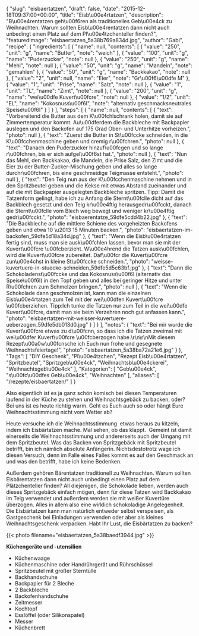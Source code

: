 {
    "slug": "eisbaertatzen",
    "draft": false,
    "date": "2015-12-18T09:37:00+00:00",
    "title": "Eisb\u00e4rtatzen",
    "description": "B\u00e4rentatzen geh\u00f6ren als traditionelles Geb\u00e4ck zu Weihnachten. Warum sollten Eisb\u00e4rentatzen dann nicht auch unbedingt einen Platz auf dem Pl\u00e4tzchenteller finden?",
    "featuredImage": "eisbaertatzen_5a38b769a834d.jpg",
    "author": "Gabi",
    "recipe": {
        "ingredients": [
            {
                "name": null,
                "contents": [
                    {
                        "value": "250",
                        "unit": "g",
                        "name": "Butter",
                        "note": "weich"
                    },
                    {
                        "value": "100",
                        "unit": "g",
                        "name": "Puderzucker",
                        "note": null
                    },
                    {
                        "value": "250",
                        "unit": "g",
                        "name": "Mehl",
                        "note": null
                    },
                    {
                        "value": "50",
                        "unit": "g",
                        "name": "Mandeln",
                        "note": "gemahlen"
                    },
                    {
                        "value": "50",
                        "unit": "g",
                        "name": "Backkakao",
                        "note": null
                    },
                    {
                        "value": "2",
                        "unit": null,
                        "name": "Eier",
                        "note": "Gr\u00f6\u00dfe M"
                    },
                    {
                        "value": "1",
                        "unit": "Prise",
                        "name": "Salz",
                        "note": null
                    },
                    {
                        "value": "1",
                        "unit": "TL",
                        "name": "Zimt",
                        "note": null
                    },
                    {
                        "value": "200",
                        "unit": "g",
                        "name": "wei\u00dfe Kuvert\u00fcre",
                        "note": null
                    },
                    {
                        "value": "1\/2",
                        "unit": "EL",
                        "name": "Kokosnuss\u00f6l",
                        "note": "alternativ geschmacksneutrales Speise\u00f6l"
                    }
                ]
            }
        ],
        "steps": [
            {
                "name": null,
                "contents": [
                    {
                        "text": "Vorbereitend die Butter aus dem K\u00fchlschrank holen, damit sie auf Zimmertemperatur kommt. Au\u00dferdem die Backbleche mit Backpapier auslegen und den Backofen auf 175 Grad Ober- und Unterhitze vorheizen.",
                        "photo": null
                    },
                    {
                        "text": "Zuerst die Butter in St\u00fccke schneiden, in die K\u00fcchenmaschine geben und cremig r\u00fchren.",
                        "photo": null
                    },
                    {
                        "text": "Danach den Puderzucker hinzuf\u00fcgen und so lange r\u00fchren, bis er sich aufgel\u00f6st hat.",
                        "photo": null
                    },
                    {
                        "text": "Nun das Mehl, den Backkakao, die Mandeln, die Prise Salz, den Zimt und die Eier zu der Butter-Zucker-Mischung geben und alles so lange durchr\u00fchren, bis eine geschmeidige Teigmasse entsteht.",
                        "photo": null
                    },
                    {
                        "text": "Den Teig nun aus der K\u00fcchenmaschine nehmen und in den Spritzbeutel geben und die Kekse mit etwas Abstand zueinander und auf die mit Backpapier ausgelegten Backbleche spritzen. Tipp: Damit die Tatzenform gelingt, habe ich zu Anfang die Sternt\u00fclle dicht auf das Backblech gesetzt und den Teig kr\u00e4ftig herausgedr\u00fcckt, danach die Sternt\u00fclle vom Blech weg bewegt und weniger kr\u00e4ftig gedr\u00fcckt.",
                        "photo": "eisbaerentatze_59dfe5cdd4b22.jpg"
                    },
                    {
                        "text": "Die Backbleche auf die mittlere Schiene des vorgeheizten Backofens geben und etwa 10 \u2013 15 Minuten backen.",
                        "photo": "eisbaertatzen-im-backofen_59dfe5d18a34d.jpg"
                    },
                    {
                        "text": "Wenn die Eisb\u00e4rtatzen fertig sind, muss man sie ausk\u00fchlen lassen, bevor man sie mit der Kuvert\u00fcre \u00fcberzieht. W\u00e4hrend die Tatzen ausk\u00fchlen, wird die Kuvert\u00fcre zubereitet. Daf\u00fcr die Kuvert\u00fcre zun\u00e4chst in kleine St\u00fccke schneiden.",
                        "photo": "weisse-kuvertuere-in-stuecke-schneiden_59dfe5d5c63bf.jpg"
                    },
                    {
                        "text": "Dann die Schokoladenst\u00fccke und das Kokosnuss\u00f6l (alternativ das Speise\u00f6l) in den Topf geben und alles bei geringer Hitze und unter R\u00fchren zum Schmelzen bringen.",
                        "photo": null
                    },
                    {
                        "text": "Wenn die Schokolade dann geschmolzen ist, kann man die einzelnen Eisb\u00e4rtatzen zum Teil mit der wei\u00dfen Kuvert\u00fcre \u00fcberziehen. Tipp:Ich tunke die Tatzen nur zum Teil in die wei\u00dfe Kuvert\u00fcre, damit man sie beim Verzehren noch gut anfassen kann.",
                        "photo": "eisbaertatzen-mit-weisser-kuvertuere-ueberzogen_59dfe5db013d0.jpg"
                    }
                ]
            }
        ],
        "notes": {
            "text": "Bei mir wurde die Kuvert\u00fcre etwas zu d\u00fcnn, so dass ich die Tatzen zweimal mit wei\u00dfer Kuvert\u00fcre \u00fcberzogen habe.\r\n\r\nMit diesem Rezept\u00a0w\u00fcnsche ich Euch nun frohe und gesegnete Weihnachtsfeiertage!",
            "photo": "eisbaertatzen_5a38ba72a21e6.jpg"
        }
    },
    "Tags": [
        "DIY Geschenk",
        "Pl\u00e4tzchen",
        "Rezept Eisb\u00e4rtatzen",
        "Spritzbeutel",
        "Spritzgeb\u00e4ck",
        "Weihnachtsb\u00e4ckerei",
        "Weihnachtsgeb\u00e4ck"
    ],
    "Kategorien": [
        "Geb\u00e4ck",
        "s\u00fc\u00dfes Geb\u00e4ck",
        "Weihnachten"
    ],
    "aliases": [
        "\/rezepte\/eisbaertatzen\/"
    ]
}

Also eigentlich ist es ja ganz schön komisch bei diesen Temperaturen laufend in der Küche zu stehen und Weihnachtsgebäck zu backen, oder? Bei uns ist es heute richtig warm. Geht es Euch auch so oder hängt Eure Weihnachtsstimmung nicht vom Wetter ab?

Heute versuche ich die Weihnachtsstimmung  etwas heraus zu kitzeln, indem ich Eisbärtatzen mache. Mal sehen, ob das klappt.  Gemeint ist damit einerseits die Weihnachtsstimmung und andererseits auch der Umgang mit dem Spritzbeutel. Was das Backen von Spritzgebäck mit Spritzbeutel betrifft, bin ich nämlich absolute Anfängerin. Nichtsdestotrotz wage ich diesen Versuch, denn im Falle eines Falles kommt es auf den Geschmack an und was den betrifft, habe ich keine Bedenken.

Außerdem gehören Bärentatzen traditionell zu Weihnachten. Warum sollten Eisbärentatzen dann nicht auch unbedingt einen Platz auf dem Plätzchenteller finden? All diejenigen, die Schokolade lieben, werden auch dieses Spritzgebäck einfach mögen, denn für diese Tatzen wird Backkakao im Teig verwendet und außerdem werden sie mit weißer Kuvertüre überzogen. Alles in allem also eine wirklich schokoladige Angelegenheit. Die Eisbärtatzen kann man natürlich entweder selbst verspeisen, als Gastgeschenk bei Einladungen verwenden oder aber als kleines Weihnachtsgeschenk verpacken. Habt Ihr Lust, die Eisbärtatzen zu backen?

{{< photo filename="eisbaertatzen_5a38baedf3944.jpg" >}}

**Küchengeräte und -utensilien**

 * Küchenwaage
 * Küchenmaschine oder Handrührgerät und Rührschüssel
 * Spritzbeutel mit großer Sterntülle
 * Backhandschuhe
 * Backpapier für 2 Bleche
 * 2 Backbleche
 * Backofenhandschuhe
 * Zeitmesser
 * Kochtopf
 * Esslöffel (oder Silikonspatel)
 * Messer
 * Küchenbrett